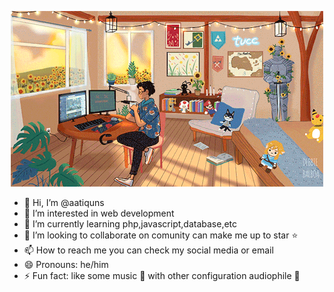 
<p align="center">
  <img src="/img/study-room.gif" alt="animated-gif" />
</p>

- 👋 Hi, I’m @aatiquns
- 👀 I’m interested in web development
- 🌱 I’m currently learning php,javascript,database,etc
- 💞️ I’m looking to collaborate on comunity can make me up to star ⭐️
- 📫 How to reach me you can check my social media or email
- 😄 Pronouns: he/him
- ⚡ Fun fact: like some music 🎵 with other configuration audiophile 📼

<!-- ## Tools that I use:
<p align="center" >
    <img src="/img/vscode.svg"  style="width:38px, height:38px"/>
    <img src="/img/html.svg" style="width:38px, height:38px" />
    <img src="/img/css.svg"  style="width:38px, height:38px"/>
    <img src="/img/boostrap.svg"  style="width:38px, height:38px"/>
    <img src="/img/mysql.svg"  style="width:38px, height:38px"/>
    <img src="/img/php.png"  style="width:38px, height:38px"/>
    <img src="/img/laravel.svg"  style="width:38px, height:38px"/>
    <img src="/img/git.svg"  style="width:38px, height:38px"/>
</p> -->
<!---
aatiquns/aatiquns is a ✨ special ✨ repository because its `README.md` (this file) appears on your GitHub profile.
You can click the Preview link to take a look at your changes.
--->
